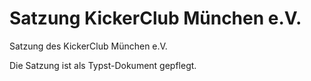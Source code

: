 # Satzung KickerClub München e.V.

Satzung des KickerClub München e.V.

Die Satzung ist als Typst-Dokument gepflegt.
